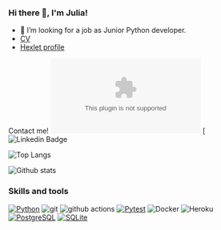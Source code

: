 ### Hi there 👋, I'm Julia!

- 🤔 I’m looking for a job as Junior Python developer.
- [CV](https://cv.hexlet.io/resumes/1356)
- [Hexlet profile](https://ru.hexlet.io/u/julia_egorycheva)

Contact me!
[![Gmail Badge](https://img.shields.io/badge/-9801677@gmail.com?style=flat-square&logo=Gmail&logoColor=white&link=mailto:9801677@gmail.com)](mailto:9801677@gmail.com)
[![Linkedin Badge](https://img.shields.io/badge/-julia-egorycheva-blue?style=flat-square&logo=Linkedin&logoColor=white&link=[(https://www.linkedin.com/in/julia-egorycheva-b62640251/)])

![Top Langs](https://github-readme-stats.vercel.app/api/top-langs/?username=Dddarknight&layout=compact&hide=css,html)

![Github stats](https://github-readme-stats.vercel.app/api?username=Dddarknight&count_private=true&show_icons=true)

### Skills and tools

<p align="left">
	<a href="https://github.com/search?q=user%3ADenverCoder1+language%3Apython"><img alt="Python" src="https://img.shields.io/badge/Python-14354C.svg?logo=python&logoColor=white"></a>
	<img alt="git" src="https://img.shields.io/badge/-Git-F05032?style=flat-square&logo=git&logoColor=white" />
  <img alt="github actions" src="https://img.shields.io/badge/-Github_Actions-2088FF?style=flat-square&logo=github-actions&logoColor=white" />
  <a href="#"><img alt="Pytest" src="https://img.shields.io/badge/Pytest-0A9EDC.svg?logo=pytest&logoColor=white"></a>
  <img alt="Docker" src="https://img.shields.io/badge/-Docker-46a2f1?style=flat-square&logo=docker&logoColor=white" />
  <img alt="Heroku" src="https://img.shields.io/badge/-Heroku-430098?style=flat-square&logo=heroku&logoColor=white" />
  <a href="#"><img alt="PostgreSQL" src ="https://img.shields.io/badge/PostgreSQL-316192.svg?logo=postgresql&logoColor=white"></a>
  <a href="#"><img alt="SQLite" src ="https://img.shields.io/badge/SQLite-07405e.svg?logo=sqlite&logoColor=white"></a>

<!--
**Dddarknight/Dddarknight** is a ✨ _special_ ✨ repository because its `README.md` (this file) appears on your GitHub profile.

Here are some ideas to get you started:

- 🔭 I’m currently working on ...
- 🌱 I’m currently learning ...
- 👯 I’m looking to collaborate on ...
- 🤔 I’m looking for help with ...
- 💬 Ask me about ...
- 📫 How to reach me: ...
- 😄 Pronouns: ...
- ⚡ Fun fact: ...
-->
